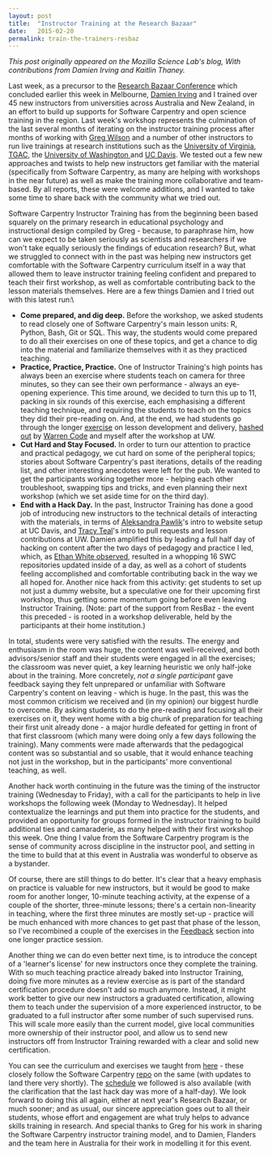 ```yaml
---
layout: post
title:  "Instructor Training at the Research Bazaar"
date:   2015-02-20
permalink: train-the-trainers-resbaz
---
```


*This post originally appeared on the Mozilla Science Lab's blog, With contributions from Damien Irving and Kaitlin Thaney.*

Last week, as a precursor to the <a href="http://resbaz.tumblr.com/conference" target="_blank">Research Bazaar Conference</a> which concluded earlier this week in Melbourne, <a href="https://twitter.com/DrClimate" target="_blank">Damien Irving</a> and I trained over 45 new instructors from universities across Australia and New Zealand, in an effort to build up supports for Software Carpentry and open science training in the region. Last week's workshop represents the culmination of the last several months of iterating on the instructor training process after months of working with <a href="https://twitter.com/gvwilson" target="_blank">Greg Wilson</a> and a number of other instructors to run live trainings at research institutions such as the <a href="http://mozillascience.org/creating-instruction-notes-from-uva-swc-teacher-training/" target="_blank">University of Virginia</a>, <a href="http://www.tgac.ac.uk/" target="_blank">TGAC</a>, the <a href="http://mozillascience.org/software-carpentry-at-the-university-of-washington/" target="_blank">University of Washington </a>and <a href="http://wp.mozillascience.org/what-how-lessons-learned-from-software-carpentry-instructor-training/" target="_blank">UC Davis</a>. We tested out a few new approaches and twists to help new instructors get familiar with the material (specifically from Software Carpentry, as many are helping with workshops in the near future) as well as make the training more collaborative and team-based. By all reports, these were welcome additions, and I wanted to take some time to share back with the community what we tried out.

Software Carpentry Instructor Training has from the beginning been based squarely on the primary research in educational psychology and instructional design compiled by Greg - because, to paraphrase him, how can we expect to be taken seriously as scientists and researchers if we won't take equally seriously the findings of education research? But, what we struggled to connect with in the past was helping new instructors get comfortable with the Software Carpentry curriculum itself in a way that allowed them to leave instructor training feeling confident and prepared to teach their first workshop, as well as comfortable contributing back to the lesson materials themselves. Here are a few things Damien and I tried out with this latest run:\

<ul>
    <li><strong>Come prepared, and dig deep.</strong> Before the workshop, we asked students to read closely one of Software Carpentry's main lesson units: R, Python, Bash, Git or SQL. This way, the students would come prepared to do all their exercises on one of these topics, and get a chance to dig into the material and familiarize themselves with it as they practiced teaching.</li>
    <li><strong>Practice, Practice, Practice.</strong> One of Instructor Training's high points has always been an exercise where students teach on camera for three minutes, so they can see their own performance - always an eye-opening experience. This time around, we decided to turn this up to 11, packing in six rounds of this exercise, each emphasising a different teaching technique, and requiring the students to teach on the topics they did their pre-reading on. And, at the end, we had students go through the longer <a href="http://mozillascience.github.io/instructorTraining/designAndAdaptation/project.html" target="_blank">exercise</a> on lesson development and delivery, <a href="http://wp.mozillascience.org/train-the-trainers-next-iterations/" target="_blank">hashed out</a> by <a href="https://twitter.com/warcode" target="_blank">Warren Code</a> and myself after the workshop at UW.</li>
    <li><strong>Cut Hard and Stay Focused.</strong> In order to turn our attention to practice and practical pedagogy, we cut hard on some of the peripheral topics; stories about Software Carpentry's past iterations, details of the reading list, and other interesting anecdotes were left for the pub. We wanted to get the participants working together more - helping each other troubleshoot, swapping tips and tricks, and even planning their next workshop (which we set aside time for on the third day).</li>
    <li><strong>End with a Hack Day.</strong> In the past, Instructor Training has done a good job of introducing new instructors to the technical details of interacting with the materials, in terms of <a href="https://twitter.com/aleksandrana" target="_blank">Aleksandra Pawlik</a>'s intro to website setup at UC Davis, and <a href="https://twitter.com/tracykteal" target="_blank">Tracy Teal</a>'s intro to pull requests and lesson contributions at UW. Damien amplified this by leading a full half day of hacking on content after the two days of pedagogy and practice I led, which, as <a href="https://twitter.com/ethanwhite/status/566306772177014784" target="_blank">Ethan White observed</a>, resulted in a whopping 16 SWC repositories updated inside of a day, as well as a cohort of students feeling accomplished and comfortable contributing back in the way we all hoped for. Another nice hack from this activity: get students to set up not just a dummy website, but a speculative one for their upcoming first workshop, thus getting some momentum going before even leaving Instructor Training. (Note: part of the support from ResBaz - the event this preceded - is rooted in a workshop deliverable, held by the participants at their home institution.)</li>
</ul>

In total, students were very satisfied with the results. The energy and enthusiasm in the room was huge, the content was well-received, and both advisors/senior staff and their students were engaged in all the exercises; the classroom was never quiet, a key learning heuristic we only half-joke about in the training. More concretely, <em>not a single participant</em> gave feedback saying they felt unprepared or unfamiliar with Software Carpentry's content on leaving - which is huge. In the past, this was the most common criticism we received and (in my opinion) our biggest hurdle to overcome. By asking students to do the pre-reading and focusing all their exercises on it, they went home with a big chunk of preparation for teaching their first unit already done - a major hurdle defeated for getting in front of that first classroom (which many were doing only a few days following the training). Many comments were made afterwards that the pedagogical content was so substantial and so usable, that it would enhance teaching not just in the workshop, but in the participants' more conventional teaching, as well.

Another hack worth continuing in the future was the timing of the instructor training (Wednesday to Friday), with a call for the participants to help in live workshops the following week (Monday to Wednesday). It helped contextualize the learnings and put them into practice for the students, and provided an opportunity for groups formed in the instructor training to build additional ties and camaraderie, as many helped with their first workshop this week. One thing I value from the Software Carpentry program is the sense of community across discipline in the instructor pool, and setting in the time to build that at this event in Australia was wonderful to observe as a bystander.

Of course, there are still things to do better. It's clear that a heavy emphasis on practice is valuable for new instructors, but it would be good to make room for another longer, 10-minute teaching activity, at the expense of a couple of the shorter, three-minute lessons; there's a certain non-linearity in teaching, where the first three minutes are mostly set-up - practice will be much enhanced with more chances to get past that phase of the lesson, so I've recombined a couple of the exercises in the <a href="http://mozillascience.github.io/instructorTraining/feedback/index.html" target="_blank">Feedback</a> section into one longer practice session.

Another thing we can do even better next time, is to introduce the concept of a 'learner's license' for new instructors once they complete the training. With so much teaching practice already baked into Instructor Training, doing five more minutes as a review exercise as is part of the standard certification procedure doesn't add so much anymore. Instead, it might work better to give our new instructors a graduated certification, allowing them to teach under the supervision of a more experienced instructor, to be graduated to a full instructor after some number of such supervised runs. This will scale more easily than the current model, give local communities more ownership of their instructor pool, and allow us to send new instructors off from Instructor Training rewarded with a clear and solid new certification.

You can see the curriculum and exercises we taught from <a href="http://mozillascience.github.io/instructorTraining/" target="_blank">here</a> - these closely follow the Software Carpentry <a href="https://github.com/swcarpentry/bc/tree/gh-pages/teaching" target="_blank">repo</a> on the same (with updates to land there very shortly). The <a href="https://github.com/resbaz/2015-02-11-instructor-training" target="_blank">schedule</a> we followed is also available (with the clarification that the last hack day was more of a half-day). We look forward to doing this all again, either at next year's Research Bazaar, or much sooner; and as usual, our sincere appreciation goes out to all their students, whose effort and engagement are what truly helps to advance skills training in research. And special thanks to Greg for his work in sharing the Software Carpentry instructor training model, and to Damien, Flanders and the team here in Australia for their work in modelling it for this event.